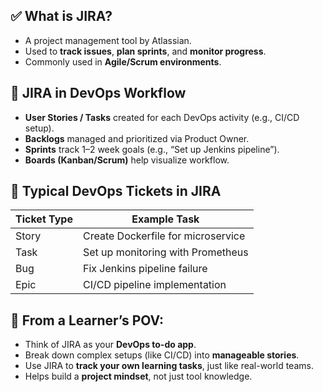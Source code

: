 ## ✅ What is JIRA?
- A project management tool by Atlassian.
- Used to **track issues**, **plan sprints**, and **monitor progress**.
- Commonly used in **Agile/Scrum environments**.

## 🧩 JIRA in DevOps Workflow
- **User Stories / Tasks** created for each DevOps activity (e.g., CI/CD setup).
- **Backlogs** managed and prioritized via Product Owner.
- **Sprints** track 1–2 week goals (e.g., “Set up Jenkins pipeline”).
- **Boards (Kanban/Scrum)** help visualize workflow.

## 🔄 Typical DevOps Tickets in JIRA
| Ticket Type | Example Task                        |
|-------------|-------------------------------------|
| Story       | Create Dockerfile for microservice  |
| Task        | Set up monitoring with Prometheus   |
| Bug         | Fix Jenkins pipeline failure        |
| Epic        | CI/CD pipeline implementation       |

## 🧠 From a Learner’s POV:
- Think of JIRA as your **DevOps to-do app**.
- Break down complex setups (like CI/CD) into **manageable stories**.
- Use JIRA to **track your own learning tasks**, just like real-world teams.
- Helps build a **project mindset**, not just tool knowledge.
